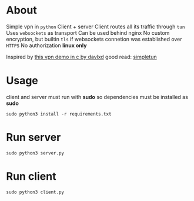 About
==========

Simple vpn in `python`
Client + server
Client routes all its traffic through `tun`
Uses `websockets` as transport
Can be used behind nginx
No custom encryption, but builtin `tls` if websockets connetion was established over `HTTPS`
No authorization
**linux only**

Inspired by [this vpn demo in c by davlxd](https://github.com/davlxd/simple-vpn-demo)
good read: [simpletun](http://backreference.org/2010/03/26/tuntap-interface-tutorial/)

Usage
=====================
client and server must run with **sudo** so dependencies must be installed as **sudo**
```
sudo python3 install -r requirements.txt
````

Run server
==========
```
sudo python3 server.py
```

Run client
==========
```
sudo python3 client.py
```

